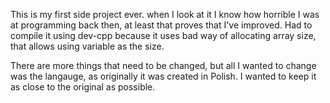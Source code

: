 This is my first side project ever.
when I look at it I know how horrible I was at programming back then, at least that proves that I've improved.
Had to compile it using dev-cpp because it uses bad way of allocating array size, that allows using variable as the size.

There are more things that need to be changed, but all I wanted to change was the langauge, as originally it was created in Polish. I wanted to keep it as close to the original as possible.